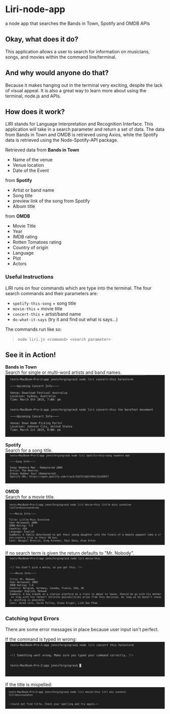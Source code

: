 # Liri-node-app
a node app that searches the Bands in Town, Spotify and OMDB APIs

## **Okay, what does it do?**
This application allows a user to search for information on musicians, songs, and movies within the command line/terminal. 

## **And why would anyone do that?**
Because it makes hanging out in the terminal very exciting, despite the lack of visual appeal. It is also a great way to learn more about using the terminal, node.js and APIs. 

## **How does it work?**
LIRI stands for Language Interpretation and Recognition Interface. This application will take in a search parameter and return a set of data. The data from Bands in Town and OMDB is retrieved using Axios, while the Spotify data is retrieved using the Node-Spotify-API package. 

Retrieved data from **Bands in Town**
* Name of the venue
* Venue location
* Date of the Event

from **Spotify**
* Artist or band name
* Song title
* preview link of the song from Spotify
* Album title 

from **OMDB**
* Movie Title
* Year
* IMDB rating
* Rotten Tomatoes rating
* Country of origin
* Language
* Plot
* Actors

### **Useful Instructions**
LIRI runs on four commands which are type into the terminal. The four search commands and their parameters are:

* `spotify-this-song` + song title
* `movie-this` + movie title
* `concert-this` + artist/band name
* `do-what-it-says` (try it and find out what is says...)

The commands run like so: 
> `node liri.js <command> <search parameter>`

## See it in Action!

**Bands in Town**  
Search for single or multi-word artists and band names.
![Getting Started](screenshots/concert-example.png)

**Spotify**  
Search for a song title.
![Getting Started](screenshots/spotify-example.png)

**OMDB**  
Search for a movie title.
![Getting Started](screenshots/movie-example.png) 

If no search term is given the return defaults to "Mr. Nobody".
![Getting Started](screenshots/mr-nobody.png)

### Catching Input Errors
There are some error messages in place because user input isn't perfect.

If the command is typed in wrong:
![Getting Started](screenshots/command-error.png)

If the title is mispelled:
![Getting Started](screenshots/movie-error.png)










